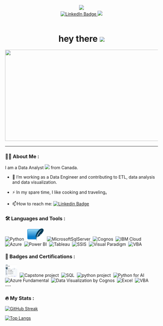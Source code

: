 <!--
**David-3657996/David-3657996** is a ✨ _special_ ✨ repository because its `README.md` (this file) appears on your GitHub profile.

Here are some ideas to get you started:
-  🔭 I’m currently studying on the 
- 🌱 I’m currently learning ...
- 👯 I’m looking to collaborate on ...
- 🤔 I’m looking for help with ...
- 💬 Ask me about ...
- 📫 How to reach me: ...
- 😄 Pronouns: ...
- ⚡ Fun fact: ...
-->
<div id="header" align="center">
   <img src="https://media.giphy.com/media/u2pmTWUi0MXjyrMaVj/giphy.gif" width="100"/>


  <div id="badges">
      <a href="your-linkedin-URL">
          <img src="https://img.shields.io/badge/LinkedIn-blue?style=for-the-badge&logo=linkedin&logoColor=white" alt="LinkedIn Badge"/>
      </a>
      <a href="your-wechat-URL">
          <img src="https://img.shields.io/badge/WeChat-white?style=for-the-badge&logo=wechat&logoColor=white%22%20alt=%22Wechat%20Badge"/>
      </a>
  </div>


  <img src="https://komarev.com/ghpvc/?username=David-3657996&style=flat-square&color=blue" alt=""/>
  <h1>
       hey there
      <img src="https://media.giphy.com/media/hvRJCLFzcasrR4ia7z/giphy.gif" width="30px"/>
  </h1>
</div>


<div align="center">
  <img src="https://media.giphy.com/media/dWesBcTLavkZuG35MI/giphy.gif" width="600" height="300"/>
</div>

---

### :man_technologist: About Me :

I am a Data Analyst <img src="https://media.giphy.com/media/VHI6svvhu5xuqzyAoM/giphy.gif" width="30"> from Canada.

- :telescope: I’m working as a Data Engineer and contributing to ETL, data analysis and data visualization.

- :zap: In my spare time, I like cooking and traveling。

- :mailbox:How to reach me: [![Linkedin Badge](https://img.shields.io/badge/-YuangangYang-blue?style=flat&logo=Linkedin&logoColor=white)](https://www.linkedin.com/in/david-yang666/)


### :hammer_and_wrench: Languages and Tools :

<div>
  <img src="" title="Python" alt="Python" width="60" height="40"/>&nbsp;
  <img src="https://raw.githubusercontent.com/devicons/devicon/1119b9f84c0290e0f0b38982099a2bd027a48bf1/icons/sqlite/sqlite-original.svg" title="Sqlite" alt="Sqlit" width="60" height="40"/>&nbsp;
   <img src="https://th.bing.com/th/id/OIP.Z86hSked6bhCCrvwCgOa_AHaD2?pid=ImgDet&rs=1" title="MicrosoftSqlServer" alt="MicrosoftSqlServer" width="60" height="40"/>&nbsp;
   <img src="https://th.bing.com/th/id/OIP.8BWXBFf0swPOJnlKK56aEAHaD1?pid=ImgDet&rs=1" title="Cognos" alt="Cognos" width="60" height="40"/>&nbsp;
   <img src="https://th.bing.com/th/id/R.81e72de9ec715cc3e0d2583ace0eb640?rik=nkpOi9XqzV0XAQ&pid=ImgRaw&r=0" title="IBM Cloud" alt="IBM Cloud" width="60" height="40"/>&nbsp;
   <img src="https://th.bing.com/th/id/OIP.734cyyMrOAC23x6GcpMwSwHaEK?pid=ImgDet&rs=1" title="Azure" alt="Azure" width="60" height="40"/>&nbsp;
   <img src="https://www.c5alliance.com/wp-content/uploads/2021/01/power-bi_logo.png" title="Power BI" alt="Power BI " width="100" height="40"/>&nbsp;
   <img src="https://th.bing.com/th/id/R.2afaf3c6a5b3bddf01871094cbc7276b?rik=jA5JhKOM1OxabA&riu=http%3a%2f%2fwww.silicon.de%2fwp-content%2fuploads%2f2016%2f08%2ftableau1.jpg&ehk=bn5LDryeHX8sglUbZUnS1pJn0BaZflTgDgfxrL5zlIM%3d&risl=&pid=ImgRaw&r=0"  title="Tableau" alt="Tableau" width="100" height="40"/>&nbsp;
   <img src="https://www.sqlsplus.com/wp-content/uploads/2020/06/SSIS-SQL-Server-Integration-Services-Description-of-integration-services.jpg"  title="SQL Server Integration Services" alt="SSIS" width="100" height="40"/>&nbsp
   <img src="https://freesoft.ru/storage/images/221/2207/220636/220636_normal.png"  title="Visual Paradigm" alt="Visual Paradigm" width="40" height="40"/>&nbsp
   <img src="https://qph.fs.quoracdn.net/main-qimg-91e9c9cb7b33fbe025b71b119fe9f753"  title="VBA" alt="VBA" width="40" height="40"/>&nbsp
   
   
</div>


### :crown: Badges and Certifications :

<div>
  <img src="https://github.com/David-3657996/David-3657996/blob/main/IBM%20Data%20Analyst.png?raw=true" title="IBM Data Analyst" alt="IBM Data Analyst" width="40" height="40"/>&nbsp;
  <img src="https://images.credly.com/size/680x680/images/f02ecb21-5237-4974-b259-0a8f74675c59/Data_Analyst_Capstone.png" title="Capstone project" alt="Capstone project" width="40" height="40"/>&nbsp;
   <img src="https://images.credly.com/size/680x680/images/594e0ab7-c864-4d9a-9987-3a903ec3f06a/Cognitive_Class_-_DB_and_SQL_for_Data_Sci.png" title="SQL" alt="SQL" width="40" height="40"/>&nbsp;
   <img src="https://images.credly.com/size/680x680/images/7d06faf8-c754-4ecd-8ab1-2115826b03c6/Python_Project_for_Data_Science.png" title="python project" alt="python project" width="40" height="40"/>&nbsp;
   <img src="https://images.credly.com/size/680x680/images/0571ab1d-f43b-43d9-9c68-8ebd0ebd61b7/Python_for_Data_Sci_and_AI_Foundational.png" title="Python for AI" alt="Python for AI" width="40" height="40"/>&nbsp;
   <img src="https://images.credly.com/size/680x680/images/be8fcaeb-c769-4858-b567-ffaaa73ce8cf/image.png" title="Azure Fundamental" alt="Azure Fundamental" width="40" height="40"/>&nbsp;
   <img src="https://images.credly.com/size/680x680/images/2b8d430e-096d-4e40-9b12-de11b91f8837/Data_Visualization___Dashboard_Essentials.png" title="Data Visualization by Cognos" alt="Data Visualization by Cognos " width="40" height="40"/>&nbsp;
   <img src="https://images.credly.com/size/680x680/images/dab7d3e9-427d-46d0-af9e-3fd6bb7c3328/Excel_Essentials_for_Data_Analytics.png"  title="Excel" alt="Excel" width="40" height="40"/>&nbsp;
   <img src="https://media.licdn.com/dms/image/D561FAQF9sGLdcfYWnA/feedshare-document-cover-images_1280/0/1681251086198?e=1681858800&v=beta&t=YgMRfr5fIBzkIJvKoseJ-TI0i-6IZgKZZ3nS6DTauu8"  title="VBA" alt="VBA" width="40" height="40"/>&nbsp;
   
</div>
---

### :fire: My Stats :
[![GitHub Streak](http://github-readme-streak-stats.herokuapp.com?user=David-3657996&theme=dark&date_format=M%20j%5B%2C%20Y%5D)](https://git.io/streak-stats)

[![Top Langs](https://github-readme-stats.vercel.app/api/top-langs/?username=David-3657996&layout=compact&theme=vision-friendly-dark)](https://github.com/anuraghazra/github-readme-stats)

